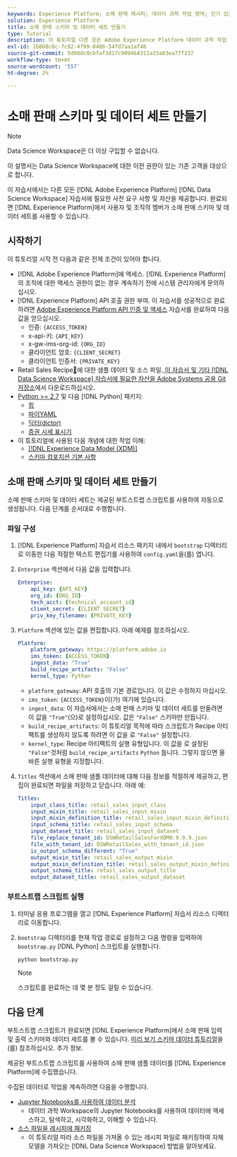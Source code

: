 ```yaml
---
keywords: Experience Platform; 소매 판매 레서피; 데이터 과학 작업 영역; 인기 있는 주제; 조리법
solution: Experience Platform
title: 소매 판매 스키마 및 데이터 세트 만들기
type: Tutorial
description: 이 튜토리얼 다른 모든 Adobe Experience Platform 데이터 과학 작업 영역 자습서에 필요한 사전 요구 사항 및 자산을 제공합니다. 완료되면 소매 판매 스키마 및 데이터 세트를 Experience Platform에서 사용자 및 조직의 구성원이 사용할 수 있습니다.
exl-id: 1b868c8c-7c92-4f99-8486-54fd7aa1af48
source-git-commit: 5d98dc0cbfaf3d17c909464311a33a03ea77f237
workflow-type: tm+mt
source-wordcount: '557'
ht-degree: 2%

---
```



# 소매 판매 스키마 및 데이터 세트 만들기

>[!NOTE]
>
>Data Science Workspace은 더 이상 구입할 수 없습니다.
>
>이 설명서는 Data Science Workspace에 대한 이전 권한이 있는 기존 고객을 대상으로 합니다.

이 자습서에서는 다른 모든 [!DNL Adobe Experience Platform] [!DNL Data Science Workspace] 자습서에 필요한 사전 요구 사항 및 자산을 제공합니다. 완료되면 [!DNL Experience Platform]에서 사용자 및 조직의 멤버가 소매 판매 스키마 및 데이터 세트를 사용할 수 있습니다.

## 시작하기

이 튜토리얼 시작 전 다음과 같은 전제 조건이 있어야 합니다.
- [!DNL Adobe Experience Platform]에 액세스. [!DNL Experience Platform]의 조직에 대한 액세스 권한이 없는 경우 계속하기 전에 시스템 관리자에게 문의하십시오.
- [!DNL Experience Platform] API 호출 권한 부여. 이 자습서를 성공적으로 완료하려면 [Adobe Experience Platform API 인증 및 액세스](https://www.adobe.com/go/platform-api-authentication-en) 자습서를 완료하여 다음 값을 얻으십시오.
   - 인증: `{ACCESS_TOKEN}`
   - x-api-키: `{API_KEY}`
   - x-gw-ims-org-id: `{ORG_ID}`
   - 클라이언트 암호: `{CLIENT_SECRET}`
   - 클라이언트 인증서: `{PRIVATE_KEY}`
- Retail Sales Recipe[&#128279;](../pre-built-recipes/retail-sales.md)에 대한 샘플 데이터 및 소스 파일.[&#x200B; 이 자습서 및 기타 [!DNL Data Science Workspace] 자습서에 필요한 자산을 Adobe Systems 공용 Git 저장소](https://github.com/adobe/experience-platform-dsw-reference/)에서 다운로드하십시오.
- [Python >= 2.7](https://www.python.org/downloads/) 및 다음 [!DNL Python] 패키지:
   - [핍](https://pypi.org/project/pip/)
   - [파이YAML](https://pyyaml.org/)
   - [딕터(dictor)](https://pypi.org/project/dictor/)
   - [증권 시세 표시기](https://pypi.org/project/jwt/)
- 이 튜토리얼에 사용된 다음 개념에 대한 작업 이해:
   - [[!DNL Experience Data Model (XDM)]](../../xdm/home.md)
   - [스키마 컴포지션 기본 사항](../../xdm/schema/field-dictionary.md)

## 소매 판매 스키마 및 데이터 세트 만들기

소매 판매 스키마 및 데이터 세트는 제공된 부트스트랩 스크립트를 사용하여 자동으로 생성됩니다. 다음 단계를 순서대로 수행합니다.

### 파일 구성

1. [!DNL Experience Platform] 자습서 리소스 패키지 내에서 `bootstrap` 디렉터리로 이동한 다음 적절한 텍스트 편집기를 사용하여 `config.yaml`을(를) 엽니다.
2. `Enterprise` 섹션에서 다음 값을 입력합니다.

   ```yaml
   Enterprise:
       api_key: {API_KEY}
       org_id: {ORG_ID}
       tech_acct: {technical_account_id}
       client_secret: {CLIENT_SECRET}
       priv_key_filename: {PRIVATE_KEY}
   ```

3. `Platform` 섹션에 있는 값을 편집합니다. 아래 예제를 참조하십시오.

   ```yaml
   Platform:
       platform_gateway: https://platform.adobe.io
       ims_token: {ACCESS_TOKEN}
       ingest_data: "True"
       build_recipe_artifacts: "False"
       kernel_type: Python
   ```

   - `platform_gateway`: API 호출의 기본 경로입니다. 이 값은 수정하지 마십시오.
   - `ims_token`: `{ACCESS_TOKEN}`이(가) 여기에 있습니다.
   - `ingest_data`: 이 자습서에서는 소매 판매 스키마 및 데이터 세트를 만들려면 이 값을 `"True"`(으)로 설정하십시오. 값은 `"False"` 스키마만 만듭니다.
   - `build_recipe_artifacts`: 이 튜토리얼 목적에 따라 스크립트가 Recipe 아티팩트를 생성하지 않도록 하려면 이 값을 로 `"False"` 설정합니다.
   - `kernel_type`: Recipe 아티팩트의 실행 유형입니다. 이 값을 로 설정된 `"False"`것처럼 `build_recipe_artifacts` `Python` 둡니다. 그렇지 않으면 올바른 실행 유형을 지정합니다.

4. `Titles` 섹션에서 소매 판매 샘플 데이터에 대해 다음 정보를 적절하게 제공하고, 편집이 완료되면 파일을 저장하고 닫습니다. 아래 예:

   ```yaml
   Titles:
       input_class_title: retail_sales_input_class
       input_mixin_title: retail_sales_input_mixin
       input_mixin_definition_title: retail_sales_input_mixin_definition
       input_schema_title: retail_sales_input_schema
       input_dataset_title: retail_sales_input_dataset
       file_replace_tenant_id: DSWRetailSalesForXDM0.9.9.9.json
       file_with_tenant_id: DSWRetailSales_with_tenant_id.json
       is_output_schema_different: "True"
       output_mixin_title: retail_sales_output_mixin
       output_mixin_definition_title: retail_sales_output_mixin_definition
       output_schema_title: retail_sales_output_title
       output_dataset_title: retail_sales_output_dataset
   ```

### 부트스트랩 스크립트 실행

1. 터미널 응용 프로그램을 열고 [!DNL Experience Platform] 자습서 리소스 디렉터리로 이동합니다.
2. `bootstrap` 디렉터리를 현재 작업 경로로 설정하고 다음 명령을 입력하여 `bootstrap.py` [!DNL Python] 스크립트를 실행합니다.

   ```bash
   python bootstrap.py
   ```

   >[!NOTE]
   >
   >스크립트를 완료하는 데 몇 분 정도 걸릴 수 있습니다.

## 다음 단계

부트스트랩 스크립트가 완료되면 [!DNL Experience Platform]에서 소매 판매 입력 및 출력 스키마와 데이터 세트를 볼 수 있습니다. [미리 보기 스키마 데이터 튜토리얼](./preview-schema-data.md)을(를) 참조하십시오.
추가 정보.

제공된 부트스트랩 스크립트를 사용하여 소매 판매 샘플 데이터를 [!DNL Experience Platform]에 수집했습니다.

수집된 데이터로 작업을 계속하려면 다음을 수행합니다.
- [Jupyter Notebooks를 사용하여 데이터 분석](../jupyterlab/analyze-your-data.md)
   - 데이터 과학 Workspace의 Jupyter Notebooks를 사용하여 데이터에 액세스하고, 탐색하고, 시각화하고, 이해할 수 있습니다.
- [소스 파일을 레시피에 패키징](./package-source-files-recipe.md)
   - 이 튜토리얼 따라 소스 파일을 가져올 수 있는 레시피 파일로 패키징하여 자체 모델을 가져오는 [!DNL Data Science Workspace] 방법을 알아보세요.
